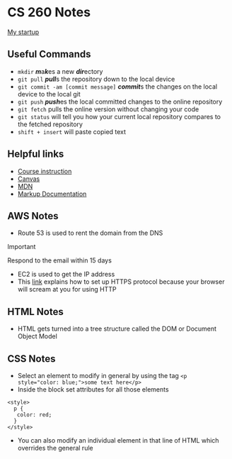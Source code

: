 # CS 260 Notes

[My startup](https://goalz.click)

## Useful Commands
 - `mkdir` ***m***a***k***es a new ***dir***ectory
 - `git pull` ***pull***s the repository down to the local device
 - `git commit -am [commit message]` ***commit***s the changes on the local device to the local git
 - `git push` ***push***es the local committed changes to the online repository
 - `git fetch` pulls the online version without changing your code
 - `git status` will tell you how your current local repository compares to the fetched repository
 - `shift + insert` will paste copied text


## Helpful links
- [Course instruction](https://github.com/webprogramming260)
- [Canvas](https://byu.instructure.com)
- [MDN](https://developer.mozilla.org)
- [Markup Documentation](https://docs.github.com/en/get-started/writing-on-github/getting-started-with-writing-and-formatting-on-github/basic-writing-and-formatting-syntax)

## AWS Notes
- Route 53 is used to rent the domain from the DNS
> [!IMPORTANT]
> Respond to the email within 15 days
- EC2 is used to get the IP address
- This [link](https://github.com/webprogramming260/.github/blob/main/profile/webServers/https/https.md) explains how to set up HTTPS protocol because your browser will scream at you for using HTTP


## HTML Notes
- HTML gets turned into a tree structure called the DOM or Document Object Model


## CSS Notes
- Select an element to modify in general by using the tag
```<p style="color: blue;">some text here</p>```
- Inside the block set attributes for all those elements
```
<style>
  p {
   color: red;
  }
</style>
```
- You can also modify an individual element in that line of HTML which overrides the general rule
